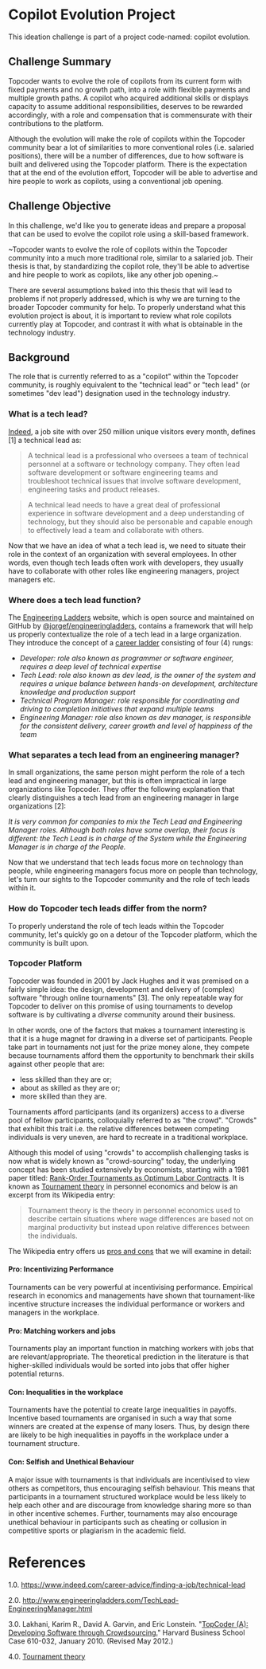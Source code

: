 # Copilot Evolution Project
This ideation challenge is part of a project code-named: copilot evolution. 

## Challenge Summary
Topcoder wants to evolve the role of copilots from its current form with fixed payments and no growth path, into a role with flexible payments and multiple growth paths. A copilot who acquired additional skills or displays capacity to assume additional responsibilities, deserves to be rewarded accordingly, with a role and compensation that is commensurate with their contributions to the platform. 

Although the evolution will make the role of copilots within the Topcoder community bear a lot of similarities to more conventional roles (i.e. salaried positions), there will be a number of differences, due to how software is built and delivered using the Topcoder platform. There is the expectation that at the end of the evolution effort, Topcoder will be able to advertise and hire people to work as copilots, using a conventional job opening. 


## Challenge Objective
In this challenge, we'd like you to generate ideas and prepare a proposal that can be used to evolve the copilot role using a skill-based framework.


~Topcoder wants to evolve the role of copilots within the Topcoder community into a much more traditional role, similar to a salaried job. Their thesis is that, by standardizing the copilot role, they'll be able to advertise and hire people to work as copilots, like any other job opening.~

There are several assumptions baked into this thesis that will lead to problems if not properly addressed, which is why we are turning to the broader Topcoder community for help. To properly understand what this evolution project is about, it is important to review what role copilots currently play at Topcoder, and contrast it with what is obtainable in the technology industry.

## Background
The role that is currently referred to as a "copilot" within the Topcoder community, is roughly equivalent to the "technical lead" or "tech lead" (or sometimes "dev lead") designation used in the technology industry.

### What is a tech lead?
[Indeed](https://www.indeed.com/), a job site with over 250 million unique visitors every month, defines [1] a technical lead as:

> A technical lead is a professional who oversees a team of technical personnel at a software or technology company. They often lead software development or software engineering teams and troubleshoot technical issues that involve software development, engineering tasks and product releases.

> A technical lead needs to have a great deal of professional experience in software development and a deep understanding of technology, but they should also be personable and capable enough to effectively lead a team and collaborate with others.

Now that we have an idea of what a tech lead is, we need to situate their role in the context of an organization with several employees. In other words, even though tech leads often work with developers, they usually have to collaborate with other roles like engineering managers, project managers etc.

### Where does a tech lead function?
The [Engineering Ladders](http://www.engineeringladders.com/) website, which is open source and maintained on GitHub by [@jorgef/engineeringladders](https://github.com/jorgef/engineeringladders), contains a framework that will help us properly contextualize the role of a tech lead in a large organization. They introduce the concept of a [career ladder](https://github.com/jorgef/engineeringladders/blob/539288966a16019f894b05b024db2ab6eaa310fe/README.md#career-ladders) consisting of four (4) rungs:

* _Developer: role also known as programmer or software engineer, requires a deep level of technical expertise_
* _Tech Lead: role also known as dev lead, is the owner of the system and requires a unique balance between hands-on development, architecture knowledge and production support_
* _Technical Program Manager: role responsible for coordinating and driving to completion initiatives that expand multiple teams_
* _Engineering Manager: role also known as dev manager, is responsible for the consistent delivery, career growth and level of happiness of the team_

### What separates a tech lead from an engineering manager?
In small organizations, the same person might perform the role of a tech lead and engineering manager, but this is often impractical in large organizations like Topcoder. 
They offer the following explanation that clearly distinguishes a tech lead from an engineering manager in large organizations [2]:

_It is very common for companies to mix the Tech Lead and Engineering Manager roles. Although both roles have some overlap, their focus is different: the Tech Lead is in charge of the System while the Engineering Manager is in charge of the People._

Now that we understand that tech leads focus more on technology than people, while engineering managers focus more on people than technology, let's turn our sights to the Topcoder community and the role of tech leads within it.

### How do Topcoder tech leads differ from the norm?
To properly understand the role of tech leads within the Topcoder community, let's quickly go on a detour of the Topcoder platform, which the community is built upon.

### Topcoder Platform
Topcoder was founded in 2001 by Jack Hughes and it was premised on a fairly simple idea: the design, development and delivery of (complex) software "through online tournaments" [3]. The only repeatable way for Topcoder to deliver on this promise of using tournaments to develop software is by cultivating a _diverse_ community around their business. 

In other words, one of the factors that makes a tournament interesting is that it is a huge magnet for drawing in a diverse set of participants. People take part in tournaments not just for the prize money alone, they compete because tournaments afford them the opportunity to benchmark their skills against other people that are:
- less skilled than they are or;
- about as skilled as they are or; 
- more skilled than they are. 

Tournaments afford participants (and its organizers) access to a diverse pool of fellow participants, colloquially referred to as "the crowd". 
"Crowds" that exhibit this trait i.e. the relative differences between competing individuals is very uneven, are hard to recreate in a traditional workplace. 

Although this model of using "crowds" to accomplish challenging tasks is now what is widely known as "crowd-sourcing" today, the underlying concept has been studied extensively by economists, starting with a 1981 paper titled: [Rank-Order Tournaments as Optimum Labor Contracts](http://faculty.smu.edu/Millimet/classes/eco7321/papers/lazear%20rosen%201981.pdf). It is known as [Tournament theory](https://en.wikipedia.org/wiki/Tournament_theory) in personnel economics and below is an excerpt from its Wikipedia entry: 

> Tournament theory is the theory in personnel economics used to describe certain situations where wage differences are based not on marginal productivity but instead upon relative differences between the individuals.

The Wikipedia entry offers us [pros and cons](https://en.wikipedia.org/wiki/Tournament_theory#Pros_and_Cons_of_Workplace_Tournaments) that we will examine in detail:

#### Pro: Incentivizing Performance
Tournaments can be very powerful at incentivising performance. Empirical research in economics and managements have shown that tournament-like incentive structure increases the individual performance or workers and managers in the workplace.

#### Pro: Matching workers and jobs
Tournaments play an important function in matching workers with jobs that are relevant/appropriate. The theoretical prediction in the literature is that higher-skilled individuals would be sorted into jobs that offer higher potential returns.

#### Con: Inequalities in the workplace
Tournaments have the potential to create large inequalities in payoffs. Incentive based tournaments are organised in such a way that some winners are created at the expense of many losers. Thus, by design there are likely to be high inequalities in payoffs in the workplace under a tournament structure. 

#### Con: Selfish and Unethical Behaviour
A major issue with tournaments is that individuals are incentivised to view others as competitors, thus encouraging selfish behaviour. This means that participants in a tournament structured workplace would be less likely to help each other and are discourage from knowledge sharing more so than in other incentive schemes. Further, tournaments may also encourage unethical behaviour in participants such as cheating or collusion in competitive sports or plagiarism in the academic field. 






# References
1.0. https://www.indeed.com/career-advice/finding-a-job/technical-lead

2.0. http://www.engineeringladders.com/TechLead-EngineeringManager.html 

3.0. Lakhani, Karim R., David A. Garvin, and Eric Lonstein. "[TopCoder (A): Developing Software through Crowdsourcing.](https://www.hbs.edu/faculty/Pages/item.aspx?num=38356 )" Harvard Business School Case 610-032, January 2010. (Revised May 2012.)

4.0. [Tournament theory](https://en.wikipedia.org/wiki/Tournament_theory)

